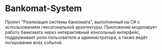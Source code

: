 # Bankomat-System
Проект "Реализация системы банкомата", выполненный на C# с использованием гексагональной архитектуры. Приложение моделирует работу банкомата через интерактивный консольный интерфейс, поддерживает роли пользователя и администратора, а также ведёт логирование всех событий.
